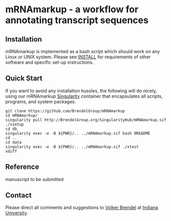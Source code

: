 # mRNAmarkup - a workflow for annotating transcript sequences


## Installation

mRNAmarkup is implemented as a bash script which should work on any Linux or
UNIX system.  Please see [INSTALL](./INSTALL) for requirements of other software
and specific set-up instructions.


## Quick Start

If you want to avoid any installation hussles, the following will do nicely,
using our mRNAmarkup [Singularity](https://www.sylabs.io/docs/) container that
encapsulates all scripts, programs, and system packages.


```
git clone https://github.com/BrendelGroup/mRNAmarkup
cd mRNAmarkup/
singularity pull http://BrendelGroup.org/SingularityHub/mRNAmarkup.sif
./xsetup
cd db
singularity exec -e -B ${PWD}/.. ../mRNAmarkup.sif bash 0README
cd ..
cd data
singularity exec -e -B ${PWD}/.. ../mRNAmarkup.sif ./xtest
xdiff
```


## Reference

manuscript to be submitted


## Contact

Please direct all comments and suggestions to
[Volker Brendel](<mailto:vbrendel@indiana.edu>)
at [Indiana University](http://brendelgroup.org/).
